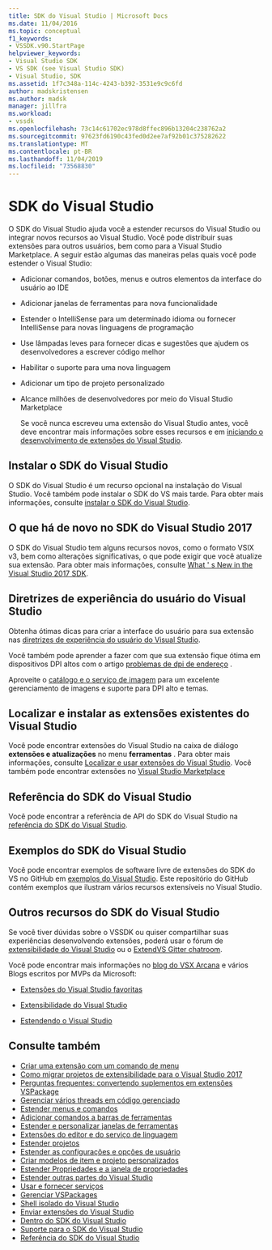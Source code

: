 ```yaml
---
title: SDK do Visual Studio | Microsoft Docs
ms.date: 11/04/2016
ms.topic: conceptual
f1_keywords:
- VSSDK.v90.StartPage
helpviewer_keywords:
- Visual Studio SDK
- VS SDK (see Visual Studio SDK)
- Visual Studio, SDK
ms.assetid: 1f7c348a-114c-4243-b392-3531e9c9c6fd
author: madskristensen
ms.author: madsk
manager: jillfra
ms.workload:
- vssdk
ms.openlocfilehash: 73c14c61702ec978d8ffec896b13204c238762a2
ms.sourcegitcommit: 97623fd6190c43fed0d2ee7af92b01c375282622
ms.translationtype: MT
ms.contentlocale: pt-BR
ms.lasthandoff: 11/04/2019
ms.locfileid: "73568830"
---
```

# <a name="visual-studio-sdk"></a>SDK do Visual Studio
O SDK do Visual Studio ajuda você a estender recursos do Visual Studio ou integrar novos recursos ao Visual Studio. Você pode distribuir suas extensões para outros usuários, bem como para a Visual Studio Marketplace. A seguir estão algumas das maneiras pelas quais você pode estender o Visual Studio:

- Adicionar comandos, botões, menus e outros elementos da interface do usuário ao IDE

- Adicionar janelas de ferramentas para nova funcionalidade

- Estender o IntelliSense para um determinado idioma ou fornecer IntelliSense para novas linguagens de programação

- Use lâmpadas leves para fornecer dicas e sugestões que ajudem os desenvolvedores a escrever código melhor

- Habilitar o suporte para uma nova linguagem

- Adicionar um tipo de projeto personalizado

- Alcance milhões de desenvolvedores por meio do Visual Studio Marketplace

  Se você nunca escreveu uma extensão do Visual Studio antes, você deve encontrar mais informações sobre esses recursos e em [iniciando o desenvolvimento de extensões do Visual Studio](../extensibility/starting-to-develop-visual-studio-extensions.md).

## <a name="install-the-visual-studio-sdk"></a>Instalar o SDK do Visual Studio
 O SDK do Visual Studio é um recurso opcional na instalação do Visual Studio. Você também pode instalar o SDK do VS mais tarde. Para obter mais informações, consulte [instalar o SDK do Visual Studio](../extensibility/installing-the-visual-studio-sdk.md).

## <a name="whats-new-in-the-visual-studio-2017-sdk"></a>O que há de novo no SDK do Visual Studio 2017
 O SDK do Visual Studio tem alguns recursos novos, como o formato VSIX v3, bem como alterações significativas, o que pode exigir que você atualize sua extensão. Para obter mais informações, consulte [What ' s New in the Visual Studio 2017 SDK](../extensibility/what-s-new-in-the-visual-studio-2017-sdk.md).

## <a name="visual-studio-user-experience-guidelines"></a>Diretrizes de experiência do usuário do Visual Studio
 Obtenha ótimas dicas para criar a interface do usuário para sua extensão nas [diretrizes de experiência do usuário do Visual Studio](../extensibility/ux-guidelines/visual-studio-user-experience-guidelines.md).

 Você também pode aprender a fazer com que sua extensão fique ótima em dispositivos DPI altos com o artigo [problemas de dpi de endereço](../extensibility/addressing-dpi-issues2.md) .

 Aproveite o [catálogo e o serviço de imagem](../extensibility/image-service-and-catalog.md) para um excelente gerenciamento de imagens e suporte para DPI alto e temas.

## <a name="find-and-install-existing-visual-studio-extensions"></a>Localizar e instalar as extensões existentes do Visual Studio
 Você pode encontrar extensões do Visual Studio na caixa de diálogo **extensões e atualizações** no menu **ferramentas** . Para obter mais informações, consulte [Localizar e usar extensões do Visual Studio](../ide/finding-and-using-visual-studio-extensions.md). Você também pode encontrar extensões no [Visual Studio Marketplace](https://marketplace.visualstudio.com/)

## <a name="visual-studio-sdk-reference"></a>Referência do SDK do Visual Studio
 Você pode encontrar a referência de API do SDK do Visual Studio na [referência do SDK do Visual Studio](../extensibility/visual-studio-sdk-reference.md).

## <a name="visual-studio-sdk-samples"></a>Exemplos do SDK do Visual Studio
 Você pode encontrar exemplos de software livre de extensões do SDK do VS no GitHub em [exemplos do Visual Studio](https://aka.ms/vs2015sdksamples). Este repositório do GitHub contém exemplos que ilustram vários recursos extensíveis no Visual Studio.

## <a name="other-visual-studio-sdk-resources"></a>Outros recursos do SDK do Visual Studio
 Se você tiver dúvidas sobre o VSSDK ou quiser compartilhar suas experiências desenvolvendo extensões, poderá usar o fórum de [extensibilidade do Visual Studio](https://social.msdn.microsoft.com/Forums/vstudio/home?forum=vsx) ou o [ExtendVS Gitter chatroom](https://gitter.im/Microsoft/extendvs).

 Você pode encontrar mais informações no [blog do VSX Arcana](https://blogs.msdn.microsoft.com/vsx/) e vários Blogs escritos por MVPs da Microsoft:

- [Extensões do Visual Studio favoritas](https://scottdorman.blog/2014/10/05/favorite-visual-studio-extensions/)

- [Extensibilidade do Visual Studio](http://www.visualstudioextensibility.com/overview/vs/)

- [Estendendo o Visual Studio](https://blog.slaks.net/2013-10-18/extending-visual-studio-part-1-getting-started/)

## <a name="see-also"></a>Consulte também

- [Criar uma extensão com um comando de menu](../extensibility/creating-an-extension-with-a-menu-command.md)
- [Como migrar projetos de extensibilidade para o Visual Studio 2017](../extensibility/how-to-migrate-extensibility-projects-to-visual-studio-2017.md)
- [Perguntas frequentes: convertendo suplementos em extensões VSPackage](/visualstudio/extensibility/faq-converting-add-ins-to-vspackage-extensions?view=vs-2015)
- [Gerenciar vários threads em código gerenciado](../extensibility/managing-multiple-threads-in-managed-code.md)
- [Estender menus e comandos](../extensibility/extending-menus-and-commands.md)
- [Adicionar comandos a barras de ferramentas](../extensibility/adding-commands-to-toolbars.md)
- [Estender e personalizar janelas de ferramentas](../extensibility/extending-and-customizing-tool-windows.md)
- [Extensões do editor e do serviço de linguagem](../extensibility/editor-and-language-service-extensions.md)
- [Estender projetos](../extensibility/extending-projects.md)
- [Estender as configurações e opções de usuário](../extensibility/extending-user-settings-and-options.md)
- [Criar modelos de item e projeto personalizados](../extensibility/creating-custom-project-and-item-templates.md)
- [Estender Propriedades e a janela de propriedades](../extensibility/extending-properties-and-the-property-window.md)
- [Estender outras partes do Visual Studio](../extensibility/extending-other-parts-of-visual-studio.md)
- [Usar e fornecer serviços](../extensibility/using-and-providing-services.md)
- [Gerenciar VSPackages](../extensibility/managing-vspackages.md)
- [Shell isolado do Visual Studio](https://visualstudio.microsoft.com/vs/older-downloads/isolated-shell/)
- [Enviar extensões do Visual Studio](../extensibility/shipping-visual-studio-extensions.md)
- [Dentro do SDK do Visual Studio](../extensibility/internals/inside-the-visual-studio-sdk.md)
- [Suporte para o SDK do Visual Studio](../extensibility/support-for-the-visual-studio-sdk.md)
- [Referência do SDK do Visual Studio](../extensibility/visual-studio-sdk-reference.md)
